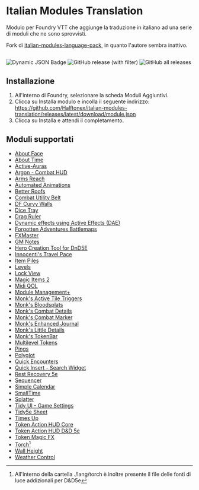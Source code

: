 # Italian Modules Translation
Modulo per Foundry VTT che aggiunge la traduzione in italiano ad una serie di moduli che ne sono sprovvisti.

Fork di [italian-modules-language-pack](https://gitlab.com/riccisi/italian-modules-language-pack), in quanto l'autore sembra inattivo.

##
![Dynamic JSON Badge](https://img.shields.io/badge/dynamic/json?url=https%3A%2F%2Fgithub.com%2FHalftonex%2Fitalian-modules-translation%2Freleases%2Flatest%2Fdownload%2Fmodule.json&query=compatibility.verified&label=Foundry%20Version&color=orange)
![GitHub release (with filter)](https://img.shields.io/github/v/release/Halftonex/italian-modules-translation?label=Release&color=teal)
![GitHub all releases](https://img.shields.io/github/downloads/Halftonex/italian-modules-translation/total?label=Downloads&color=yellow)

## Installazione
1. All'interno di Foundry, selezionare la scheda Moduli Aggiuntivi.
1. Clicca su Installa modulo e incolla il seguente indirizzo: https://github.com/Halftonex/italian-modules-translation/releases/latest/download/module.json
1. Clicca su Installa e attendi il completamento.

## Moduli supportati
* [About Face](https://github.com/mclemente/about-face)
* [About Time](https://gitlab.com/tposney/about-time)
* [Active-Auras](https://github.com/kandashi/Active-Auras)
* [Argon - Combat HUD](https://github.com/theripper93/enhancedcombathud)
* [Arms Reach](https://github.com/p4535992/foundryvtt-arms-reach)
* [Automated Animations](https://github.com/otigon/automated-jb2a-animations)
* [Better Roofs](https://github.com/theripper93/Better-Roofs/)
* [Combat Utility Belt](https://github.com/death-save/combat-utility-belt)
* [DF Curvy Walls](https://github.com/flamewave000/dragonflagon-fvtt/tree/master/df-curvy-walls)
* [Dice Tray](https://gitlab.com/asacolips-projects/foundry-mods/foundry-vtt-dice-calculator)
* [Drag Ruler](https://github.com/manuelVo/foundryvtt-drag-ruler)
* [Dynamic effects using Active Effects (DAE)](https://gitlab.com/tposney/dae)
* [Forgotten Adventures Battlemaps](https://www.forgotten-adventures.net/)
* [FXMaster](https://github.com/ghost-fvtt/fxmaster)
* [GM Notes](https://github.com/bithir/gm-notes)
* [Hero Creation Tool for DnD5E](https://github.com/HeroCreationLab/hero-creation-tool)
* [Innocenti's Travel Pace](https://github.com/rinnocenti/travel-pace)
* [Item Piles](https://github.com/fantasycalendar/FoundryVTT-ItemPiles)
* [Levels](https://github.com/theripper93/Levels)
* [Lock View](https://github.com/CDeenen/LockView)
* [Magic Items 2](https://github.com/PwQt/magic-items-2)
* [Midi QOL](https://gitlab.com/tposney/midi-qol)
* [Module Management+](https://github.com/mouse0270/module-credits)
* [Monk's Active Tile Triggers](https://github.com/ironmonk88/monks-active-tiles)
* [Monk's Bloodsplats](https://github.com/ironmonk88/monks-bloodsplats)
* [Monk's Combat Details](https://github.com/ironmonk88/monks-combat-details)
* [Monk's Combat Marker](https://github.com/ironmonk88/monks-combat-marker)
* [Monk's Enhanced Journal](https://github.com/ironmonk88/monks-enhanced-journal)
* [Monk's Little Details](https://github.com/ironmonk88/monks-little-details)
* [Monk's TokenBar](https://github.com/ironmonk88/monks-tokenbar)
* [Multilevel Tokens](https://github.com/grandseiken/foundryvtt-multilevel-tokens)
* [Pings](https://gitlab.com/foundry-azzurite/pings)
* [Polyglot](https://github.com/mclemente/fvtt-module-polyglot)
* [Quick Encounters](https://github.com/spetzel2020/quick-encounters)
* [Quick Insert - Search Widget](https://gitlab.com/fvtt-modules-lab/quick-insert)
* [Rest Recovery 5e](https://github.com/fantasycalendar/FoundryVTT-RestRecovery)
* [Sequencer](https://github.com/fantasycalendar/FoundryVTT-Sequencer)
* [Simple Calendar](https://github.com/vigoren/foundryvtt-simple-calendar)
* [SmallTime](https://github.com/unsoluble/smalltime)
* [Splatter](https://github.com/theripper93/Splatter)
* [Tidy UI - Game Settings](https://github.com/sdenec/tidy-ui_game-settings)
* [Tidy5e Sheet](https://github.com/sdenec/tidy5e-sheet)
* [Times Up](https://gitlab.com/tposney/times-up)
* [Token Action HUD Core](https://github.com/Larkinabout/fvtt-token-action-hud-core)
* [Token Action HUD D&D 5e](https://github.com/Larkinabout/fvtt-token-action-hud-dnd5e)
* [Token Magic FX](https://github.com/Feu-Secret/Tokenmagic)
* [Torch](https://github.com/League-of-Foundry-Developers/torch)[^1]
* [Wall Height](https://github.com/theripper93/wall-height)
* [Weather Control](https://gitlab.com/jstebenne/foundryvtt-weather-control)

[^1]: All'interno della cartella ./lang/torch è inoltre presente il file delle fonti di luce addizionali per D&D5e
